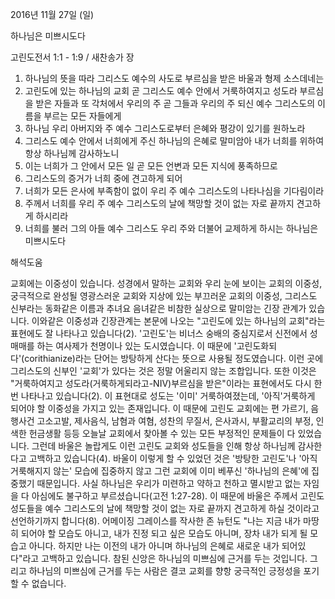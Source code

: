 2016년 11월 27일 (일)

하나님은 미쁘시도다



고린도전서 1:1 - 1:9 / 새찬송가  장


1. 하나님의 뜻을 따라 그리스도 예수의 사도로 부르심을 받은 바울과 형제 소스데네는 
2. 고린도에 있는 하나님의 교회 곧 그리스도 예수 안에서 거룩하여지고 성도라 부르심을 받은 자들과 또 각처에서 우리의 주 곧 그들과 우리의 주 되신 예수 그리스도의 이름을 부르는 모든 자들에게 
3. 하나님 우리 아버지와 주 예수 그리스도로부터 은혜와 평강이 있기를 원하노라 
4. 그리스도 예수 안에서 너희에게 주신 하나님의 은혜로 말미암아 내가 너희를 위하여 항상 하나님께 감사하노니 
5. 이는 너희가 그 안에서 모든 일 곧 모든 언변과 모든 지식에 풍족하므로 
6. 그리스도의 증거가 너희 중에 견고하게 되어 
7. 너희가 모든 은사에 부족함이 없이 우리 주 예수 그리스도의 나타나심을 기다림이라 
8. 주께서 너희를 우리 주 예수 그리스도의 날에 책망할 것이 없는 자로 끝까지 견고하게 하시리라 
9. 너희를 불러 그의 아들 예수 그리스도 우리 주와 더불어 교제하게 하시는 하나님은 미쁘시도다

해석도움





교회에는 이중성이 있습니다.
성경에서 말하는 교회와 우리 눈에 보이는 교회의 이중성, 궁극적으로 완성될 영광스러운 교회와 지상에 있는 부끄러운 교회의 이중성, 그리스도 신부라는 동화같은 이름과 추녀요 음녀같은 비참한 실상으로 말미암는 긴장 관계가 있습니다.
이와같은 이중성과 긴장관계는 본문에 나오는 "고린도에 있는 하나님의 교회"라는 표현에도 잘 나타나고 있습니다(2).
'고린도'는 비너스 숭배의 중심지로서 신전에서 성매매를 하는 여사제가 천명이나 있는 도시였습니다. 이 때문에 '고린도화되다'(corithianize)라는 단어는 방탕하게 산다는 뜻으로 사용될 정도였습니다. 이런 곳에 그리스도의 신부인 '교회'가 있다는 것은 정말 어울리지 않는 조합입니다.
또한 이것은 "거룩하여지고 성도라(거룩하게되라고-NIV)부르심을 받은"이라는 표현에서도 다시 한 번 나타나고 있습니다(2). 이 표현대로 성도는 '이미' 거룩하여졌는데, '아직'거룩하게 되어야 할 이중성을 가지고 있는 존재입니다.
이 때문에 고린도 교회에는 편 가르기, 음행사건 고소고발, 제사음식, 남혐과 여혐, 성찬의 무질서, 은사과시, 부활교리의 부정, 인색한 헌금생활 등등 오늘날 교회에서 찾아볼 수 있는 모든 부정적인 문제들이 다 있었습니다.
그런데 바울은 놀랍게도 이런 고린도 교회와 성도들을 인해 항상 하나님께 감사한다고 고백하고 있습니다(4). 바울이 이렇게 할 수 있었던 것은 '방탕한 고린도'나 '아직 거룩해지지 않는' 모습에 집중하지 않고 그런 교회에 이미 베푸신 '하나님의 은혜'에 집중했기 때문입니다.
사실 하나님은 우리가 미련하고 약하고 천하고 멸시받고 없는 자임을 다 아심에도 불구하고 부르셨습니다(고전 1:27-28). 이 때문에 바울은 주께서 고린도 성도들을 예수 그리스도의 날에 책망할 것이 없는 자로 끝까지 견고하게 하실 것이라고 선언하기까지 합니다(8). 어메이징 그레이스를 작사한 존 뉴턴도 "나는 지금 내가 마땅히 되어야 할 모습도 아니고, 내가 진정 되고 싶은 모습도 아니며, 장차 내가 되게 될 모습고 아니다. 하지만 나는 이전의 내가 아니며 하나님의 은혜로 새로운 내가 되어있다"라고 고백하고 있습니다.
참된 신앙은 하나님의 미쁘심에 근거를 두는 것입니다. 그리고 하나님의 미쁘심에 근거를 두는 사람은 결코 교회를 향항 궁극적인 긍정성을 포기할 수 없습니다.